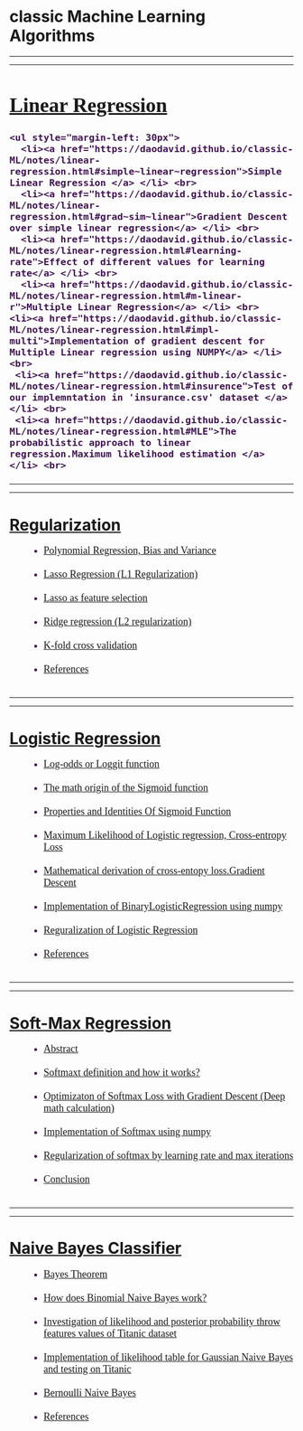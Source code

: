 # classic Machine Learning Algorithms
<hr> <hr>
<font size="4" face="Times New Roma" color="#3f134f">   
<h1> <a href="https://daodavid.github.io/classic-ML/notes/linear-regression.html"> Linear Regression </a></h1>
  <h4>

    <ul style="margin-left: 30px">
      <li><a href="https://daodavid.github.io/classic-ML/notes/linear-regression.html#simple~linear~regression">Simple Linear Regression </a> </li> <br>
      <li><a href="https://daodavid.github.io/classic-ML/notes/linear-regression.html#grad~sim~linear">Gradient Descent over simple linear regression</a> </li> <br>
      <li><a href="https://daodavid.github.io/classic-ML/notes/linear-regression.html#learning-rate">Effect of different values for learning rate</a> </li> <br>
      <li><a href="https://daodavid.github.io/classic-ML/notes/linear-regression.html#m-linear-r">Multiple Linear Regression</a> </li> <br>
    <li><a href="https://daodavid.github.io/classic-ML/notes/linear-regression.html#impl-multi">Implementation of gradient descent for Multiple Linear regression using NUMPY</a> </li> <br>
     <li><a href="https://daodavid.github.io/classic-ML/notes/linear-regression.html#insurence">Test of our implemntation in 'insurance.csv' dataset </a> </li> <br>
     <li><a href="https://daodavid.github.io/classic-ML/notes/linear-regression.html#MLE">The probabilistic approach to linear regression.Maximum likelihood estimation </a> </li> <br>
</ul> 

 </h4>
</font> 
<hr> <hr>

 <h1> <a href="https://daodavid.github.io/classic-ML/notes/reguralization.html">Regularization</a></h1>
 <font size="4" face="Times New Roma" color="#3f134f"> 
    <ul style="margin-left: 30px">
      <li><a href="https://daodavid.github.io/classic-ML/notes/reguralization.html#intro-pol"> Polynomial Regression, Bias and Variance </a> </li> <br>
      <li><a href="https://daodavid.github.io/classic-ML/notes/reguralization.html#lasso"> Lasso Regression (L1 Regularization)</a> </li><br>
      <li><a href="https://daodavid.github.io/classic-ML/notes/reguralization.html#feature"> Lasso as feature selection</a> </li><br>  
      <li><a href="https://daodavid.github.io/classic-ML/notes/reguralization.html#ridge"> Ridge regression (L2 regularization)</a> </li><br>          
      <li><a href="https://daodavid.github.io/classic-ML/notes/reguralization.html#k-fold">  K-fold cross validation </a> </li><br>       
      <li><a href="https://daodavid.github.io/classic-ML/notes/reguralization.html#ref"> References </a> </li><br>     
</ul>    
 </font>
<hr> <hr>
<h1> <a href="https://daodavid.github.io/classic-ML/notes/logistic_regression.html"> Logistic Regression </a></h1>
 <font size="4" face="Times New Roma" color="#3f134f"> 
 <ul style="margin-left: 30px">
      <li><a href="https://daodavid.github.io/classic-ML/notes/logistic_regression.html#odds-ration"> Log-odds or Loggit function  </a> </li> <br>
         <li><a href="#origin">The math origin of the Sigmoid function</a> </li><br>  
      <li><a href="https://daodavid.github.io/classic-ML/notes/logistic_regression.html#prop"> Properties and Identities Of Sigmoid Function</a> </li><br>  
      <li><a href="https://daodavid.github.io/classic-ML/notes/logistic_regression.html#max-li">Maximum Likelihood of Logistic regression, Cross-entropy Loss</a> </li><br>   
      <li><a href="https://daodavid.github.io/classic-ML/notes/logistic_regression.html#grad-descent">  Mathematical derivation of cross-entopy loss.Gradient Descent </a> </li><br>   
      <li><a href="https://daodavid.github.io/classic-ML/notes/logistic_regression.html#impl">   Implementation of BinaryLogisticRegression using numpy </a> </li><br>       
      <li><a href="https://daodavid.github.io/classic-ML/notes/logistic_regression.html#reg"> Reguralization of Logistic Regression  </a> </li><br>       
      <li><a href="https://daodavid.github.io/classic-ML/notes/logistic_regression.html#ref"> References </a> </li><br>     
</ul>    
 </font>
<hr> <hr>

<h1> <a href="https://daodavid.github.io/classic-ML/notes/softmax-regression.html">Soft-Max Regression</a></h1>
<font size="4" face="Times New Roma" color="#3f134f"> 
    <ul style="margin-left: 30px">
      <li><a href="https://daodavid.github.io/classic-ML/notes/softmax-regression.html#abstract">Abstract </a> </li> <br>
      <!--<li><a href='#int-1'>Introduction </a> </li><br> -->
      <li><a href="https://daodavid.github.io/classic-ML/notes/softmax-regression.html#deff_softmax">Softmaxt definition and  how it works?</a> </li><br>
      <li><a href="https://daodavid.github.io/classic-ML/notes/softmax-regression.html#optimization">Optimizaton of  Softmax Loss with Gradient Descent (Deep math calculation)</a> </li><br>  
      <li><a href="https://daodavid.github.io/classic-ML/notes/softmax-regression.html#impl">Implementation of Softmax using numpy </a> </li><br>
       <li><a href="https://daodavid.github.io/classic-ML/notes/softmax-regression.html#reg">Regularization of softmax by learning rate and max iterations</a> </li><br> 
       <li><a href="https://daodavid.github.io/classic-ML/notes/softmax-regression.html#conclusion">Conclusion</a> </li><br>  

</ul>    
 </font>
<hr> <hr>

<h1> <a href="https://daodavid.github.io/classic-ML/notes/naive_bayes_classifier.html">Naive Bayes Classifier</a></h1>
<font size="4" face="Times New Roma" color="#3f134f"> 
    <ul style="margin-left: 30px">
      <li><a href="https://daodavid.github.io/classic-ML/notes/naive_bayes_classifier.html#bayes_theorem">Bayes Theorem</a> </li> <br>
      <li><a href="https://daodavid.github.io/classic-ML/notes/naive_bayes_classifier.html#works">How does Binomial Naive Bayes work?</a> </li><br>
      <li><a href="https://daodavid.github.io/classic-ML/notes/naive_bayes_classifier.html#likeli-invest">Investigation of likelihood and posterior probability  throw features values of Titanic dataset</a> </li><br>  
      <li><a href="https://daodavid.github.io/classic-ML/notes/naive_bayes_classifier.html#testing"> Implementation of likelihood table for Gaussian Naive Bayes and testing on Titanic </a> </li><br>
       <li><a href="https://daodavid.github.io/classic-ML/notes/naive_bayes_classifier.html#bernuli"> Bernoulli Naive Bayes</a> </li><br> 
       <li><a href="https://daodavid.github.io/classic-ML/notes/naive_bayes_classifier.html#ref">References</a> </li><br>  
    </ul>    
</font>
